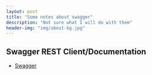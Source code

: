 ```yaml
---
layout: post
title: "Some notes about swagger"
description: "Not sure what I will do with them"
header-img: "img/about-bg.jpg"
---
```


## Swagger REST Client/Documentation

* [Swagger](https://helloreverb.com/developers/swagger/)